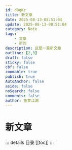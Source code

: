 ```yaml
---
id: d8qKz
title: 新文章
date: 2025-08-13-08:51:04
update: 2025-08-13-08:51:04
category: Note
tags: 
    - 文章
    - 新的
description: 这是一篇新文章
outline: [2,3]
draft: false
sticky: false
cbf: false
zoomable: true
publish: true
AutoAnchor: false
aside: false
noSearch: false 
comments: false
author: 鱼梦江湖
---
```


# 新文章

::: details 目录
[[toc]]
:::

